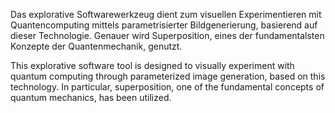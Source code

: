 <!--
title: Superponierte Muster
title_translate: Superposed Patterns 
date: ongoing
links: 
list: Maßgefertigte Software
list_translate: Custom software
-->
<div><p>Das explorative Softwarewerkzeug dient zum visuellen Experimentieren mit Quantencomputing mittels parametrisierter Bildgenerierung, basierend auf dieser Technologie. Genauer wird Superposition, eines der fundamentalsten Konzepte der Quantenmechanik, genutzt.</p>
<p class="translate">This explorative software tool is designed to visually experiment with quantum computing through parameterized image generation, based on this technology. In particular, superposition, one of the fundamental concepts of quantum mechanics, has been utilized.</p></div>